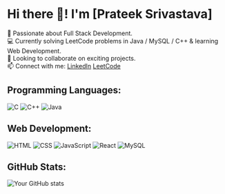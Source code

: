 # Hi there 👋! I'm [Prateek Srivastava]

🚀 Passionate about Full Stack Development.  
💻 Currently solving LeetCode problems in Java / MySQL / C++ & learning Web Development.  
🤝 Looking to collaborate on exciting projects.  
📫 Connect with me: [LinkedIn](https://www.linkedin.com/in/prateek-srivastava-1005/)
                    [LeetCode](https://leetcode.com/u/prateekxri/)
                    
## Programming Languages:
![C](https://img.shields.io/badge/C-00599C?style=flat&logo=c&logoColor=white)
![C++](https://img.shields.io/badge/C++-00599C?style=flat&logo=c%2B%2B&logoColor=white)
![Java](https://img.shields.io/badge/Java-ED8B00?style=flat&logo=openjdk&logoColor=white)

## Web Development:
![HTML](https://img.shields.io/badge/HTML5-E34F26?style=flat&logo=html5&logoColor=white)
![CSS](https://img.shields.io/badge/CSS3-1572B6?style=flat&logo=css3&logoColor=white)
![JavaScript](https://img.shields.io/badge/JavaScript-F7DF1E?style=flat&logo=javascript&logoColor=black)
![React](https://img.shields.io/badge/React-61DAFB?style=flat&logo=react&logoColor=black)
![MySQL](https://img.shields.io/badge/MySQL-4479A1?style=flat&logo=mysql&logoColor=white)

## GitHub Stats:
![Your GitHub stats](https://github-readme-stats.vercel.app/api?username=PrateekSri1110&show_icons=true&theme=dark)
